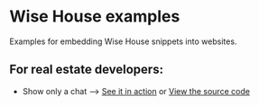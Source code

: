 # Wise House examples

Examples for embedding Wise House snippets into websites.

## For real estate developers:

* Show only a chat --> [See it in action](https://wisehouse-app.github.io/web_examples/real_estate_developers/only_chat.html) or [View the source code](real_estate_developers/only_chat.html)